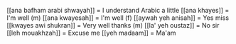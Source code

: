 [[ana bafham arabi shwayah]] = I understand Arabic a little
[[ana khayes]] = I'm well (m)
[[ana kwayesah]] = I'm well (f)
[[aywah yeh anisah]] = Yes miss
[[kwayes awi shukran]] = Very well thanks (m)
[[la' yeh oustaz]] = No sir
[[leh mouakhzah]] = Excuse me
[[yeh madaam]] = Ma'am